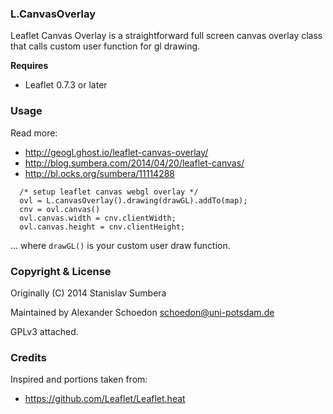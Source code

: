 ### L.CanvasOverlay

Leaflet Canvas Overlay is a straightforward full screen canvas overlay class
that calls custom user function for gl drawing.

**Requires**
  - Leaflet 0.7.3 or later


### Usage

Read more:
- http://geogl.ghost.io/leaflet-canvas-overlay/
- http://blog.sumbera.com/2014/04/20/leaflet-canvas/
- http://bl.ocks.org/sumbera/11114288

```
  /* setup leaflet canvas webgl overlay */
  ovl = L.canvasOverlay().drawing(drawGL).addTo(map);
  cnv = ovl.canvas()
  ovl.canvas.width = cnv.clientWidth;
  ovl.canvas.height = cnv.clientHeight;
```

... where `drawGL()` is your custom user draw function.


### Copyright & License

Originally (C) 2014 Stanislav Sumbera

Maintained by Alexander Schoedon <schoedon@uni-potsdam.de>

GPLv3 attached.


### Credits

Inspired and portions taken from:
  - https://github.com/Leaflet/Leaflet.heat
